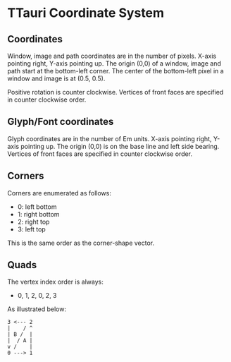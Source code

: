 # TTauri Coordinate System

## Coordinates
Window, image and path coordinates are in the number of pixels.
X-axis pointing right, Y-axis pointing up.
The origin (0,0) of a window, image and path start at the bottom-left
corner. The center of the bottom-left pixel in a window and image is
at (0.5, 0.5).

Positive rotation is counter clockwise. Vertices of front faces are
specified in counter clockwise order.

## Glyph/Font coordinates
Glyph coordinates are in the number of Em units.
X-axis pointing right, Y-axis pointing up.
The origin (0,0) is on the base line and left side bearing.
Vertices of front faces are specified in counter clockwise order.

## Corners
Corners are enumerated as follows:
 - 0: left bottom
 - 1: right bottom
 - 2: right top
 - 3: left top

This is the same order as the corner-shape vector.

## Quads
The vertex index order is always:
 - 0, 1, 2, 0, 2, 3

As illustrated below:

```
3 <--- 2
|    / ^
| B /  |
|  / A |
v /    |
0 ---> 1
```

